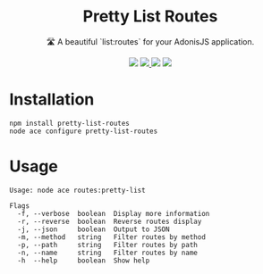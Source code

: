 <div align="center">
  <h1>Pretty List Routes</h1>
  <p>🛣️ A beautiful `list:routes` for your AdonisJS application.</p>
  <img src="https://i.imgur.com/SgNDp8V.png">
    <a href="https://www.npmjs.com/package/pretty-list-routes">
    <img src="https://img.shields.io/npm/v/pretty-list-routes.svg?style=for-the-badge&logo=npm" />
  </a>
  <img src="https://img.shields.io/npm/l/pretty-list-routes?color=blueviolet&style=for-the-badge" />
  <img src="https://img.shields.io/badge/Typescript-294E80.svg?style=for-the-badge&logo=typescript" />
</div>

# Installation
```
npm install pretty-list-routes
node ace configure pretty-list-routes
```

# Usage
```
Usage: node ace routes:pretty-list

Flags
  -f, --verbose  boolean  Display more information
  -r, --reverse  boolean  Reverse routes display
  -j, --json     boolean  Output to JSON
  -m, --method   string   Filter routes by method
  -p, --path     string   Filter routes by path
  -n, --name     string   Filter routes by name
  -h  --help     boolean  Show help
```
